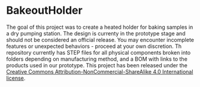 # BakeoutHolder
The goal of this project was to create a heated holder for baking samples in a dry pumping station. The design is currenty in the prototype stage and should not be considered an official release. You may encounter incomplete features or unexpected behaviors - proceed at your own discretion. Th repository currently has STEP files for all physical components broken into folders depending on manufacturing method, and a BOM with links to the products used in our prototype.
This project has been released under the [Creative Commons Attribution-NonCommercial-ShareAlike 4.0 International license](https://creativecommons.org/licenses/by-nc-sa/4.0/?ref=chooser-v1).
